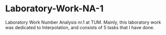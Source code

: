 # Laboratory-Work-NA-1
Laboratory Work Number Analysis nr.1 at TUM. Mainly, this laboratory work was dedicated to Interpolation, and consists of 5 tasks that I have done.
